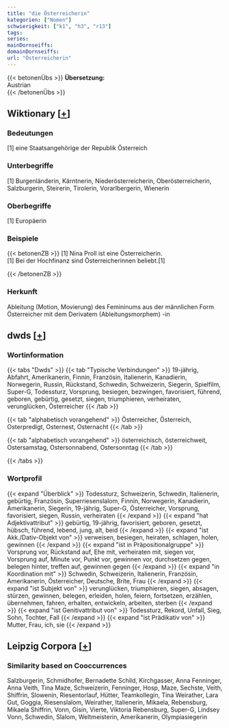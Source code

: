 ```yaml
---
title: "die Österreicherin"
kategorien: ["Nomen"]
schwierigkeit: ["k1", "h3", "r13"]
tags:
series:
mainDornseiffs:
domainDornseiffs:
url: "Österreicherin"
---
```


{{< betonenÜbs >}}
**Übersetzung:**  
Austrian  
{{< /betonenÜbs >}}

## Wiktionary [[+](https://de.wiktionary.org/wiki/Österreicherin)]

### Bedeutungen
[1] eine Staatsangehörige der Republik Österreich  

### Unterbegriffe
[1] Burgenländerin, Kärntnerin, Niederösterreicherin, Oberösterreicherin, Salzburgerin, Steirerin, Tirolerin, Vorarlbergerin, Wienerin  

### Oberbegriffe
[1] Europäerin  

### Beispiele
{{< betonenZB >}}
[1] Nina Proll ist eine Österreicherin.  
[1] Bei der Hochfinanz sind Österreicherinnen beliebt.[1]  

{{< /betonenZB >}}
### Herkunft
Ableitung (Motion, Movierung) des Femininums aus der männlichen Form Österreicher mit dem Derivatem (Ableitungsmorphem) -in  



## dwds [[+](https://www.dwds.de/wb/Österreicherin)]

### Wortinformation
{{< tabs "Dwds" >}}
{{< tab "Typische Verbindungen" >}}
19-jährig, Abfahrt, Amerikanerin, Finnin, Französin, Italienerin, Kanadierin, Norwegerin, Russin, Rückstand, Schwedin, Schweizerin, Siegerin, Spielfilm, Super-G, Todessturz, Vorsprung, besiegen, bezwingen, favorisiert, führend, geboren, gebürtig, gesetzt, siegen, triumphieren, verheiraten, verunglücken, Österreicher
{{< /tab >}}

{{< tab "alphabetisch vorangehend" >}}
Österreicher, Österreich, Osterpredigt, Osternest, Osternacht
{{< /tab >}}

{{< tab "alphabetisch vorangehend" >}}
österreichisch, österreichweit, Ostersamstag, Ostersonnabend, Ostersonntag
{{< /tab >}}

{{< /tabs >}}

### Wortprofil
{{< expand "Überblick" >}} Todessturz, Schweizerin, Schwedin, Italienerin, gebürtig, Französin, Superriesenslalom, Finnin, Norwegerin, Kanadierin, Amerikanerin, Siegerin, 19-jährig, Super-G, Österreicher, Vorsprung, favorisiert, siegen, Russin, verheiraten {{< /expand >}}
{{< expand "hat Adjektivattribut" >}} gebürtig, 19-jährig, favorisiert, geboren, gesetzt, hübsch, führend, lebend, jung, alt, beid {{< /expand >}}
{{< expand "ist Akk./Dativ-Objekt von" >}} verweisen, besiegen, heiraten, schlagen, holen, gewinnen {{< /expand >}}
{{< expand "ist in Präpositionalgruppe" >}} Vorsprung vor, Rückstand auf, Ehe mit, verheiraten mit, siegen vor, Vorsprung auf, Minute vor, Punkt vor, gewinnen vor, durchsetzen gegen, belegen hinter, treffen auf, gewinnen gegen {{< /expand >}}
{{< expand "in Koordination mit" >}} Schwedin, Schweizerin, Italienerin, Französin, Amerikanerin, Österreicher, Deutsche, Brite, Frau {{< /expand >}}
{{< expand "ist Subjekt von" >}} verunglücken, triumphieren, siegen, absagen, stürzen, gewinnen, belegen, erleiden, holen, feiern, fortsetzen, erzählen, übernehmen, fahren, erhalten, entwickeln, arbeiten, sterben {{< /expand >}}
{{< expand "ist Genitivattribut von" >}} Todessturz, Rekord, Unfall, Sieg, Sohn, Tochter, Fall {{< /expand >}}
{{< expand "ist Prädikativ von" >}} Mutter, Frau, ich, sie {{< /expand >}}

## Leipzig Corpora [[+](https://corpora.uni-leipzig.de/en/res?word=Österreicherin&corpusId=deu_newscrawl-public_2018)]


### Similarity based on Cooccurrences
Salzburgerin, Schmidhofer, Bernadette Schild, Kirchgasser, Anna Fenninger, Anna Veith, Tina Maze, Schweizerin, Fenninger, Hosp, Maze, Sechste, Veith, Shiffrin, Slowenin, Riesentorlauf, Hütter, Teamkollegin, Tina Weirather, Lara Gut, Goggia, Riesenslalom, Weirather, Italienerin, Mikaela, Rebensburg, Mikaela Shiffrin, Vonn, Gisin, Vierte, Viktoria Rebensburg, Super-G, Lindsey Vonn, Schwedin, Slalom, Weltmeisterin, Amerikanerin, Olympiasiegerin

